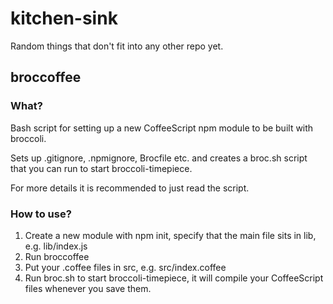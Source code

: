 # kitchen-sink
Random things that don't fit into any other repo yet.

## broccoffee

### What?
Bash script for setting up a new CoffeeScript npm module to be built with broccoli.

Sets up .gitignore, .npmignore, Brocfile etc. and creates a broc.sh script that you can run to start broccoli-timepiece.

For more details it is recommended to just read the script.

### How to use?
1. Create a new module with npm init, specify that the main file sits in lib, e.g. lib/index.js
2. Run broccoffee
3. Put your .coffee files in src, e.g. src/index.coffee
4. Run broc.sh to start broccoli-timepiece, it will compile your CoffeeScript files whenever you save them.
